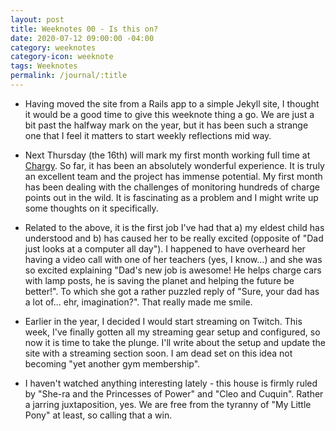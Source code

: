 ```yaml
---
layout: post
title: Weeknotes 00 - Is this on?
date: 2020-07-12 09:00:00 -04:00
category: weeknotes
category-icon: weeknote
tags: Weeknotes
permalink: /journal/:title
---
```

* Having moved the site from a Rails app to a simple Jekyll site, I thought it
  would be a good time to give this weeknote thing a go. We are just a bit past
the halfway mark on the year, but it has been such a strange one that I feel it
matters to start weekly reflections mid way.

* Next Thursday (the 16th) will mark my first month working full time at
  [Chargy]. So far, it has been an absolutely wonderful experience. It is truly
an excellent team and the project has immense potential. My first month has been dealing
with the challenges of monitoring hundreds of charge points out in the wild. It
is fascinating as a problem and I might write up some thoughts on it
specifically.

* Related to the above, it is the first job I've had that a) my eldest child has
  understood and b) has caused her to be really excited (opposite of "Dad just
looks at a computer all day").
I happened to have overheard her having a video call with one
of her teachers (yes, I know...) and she was so excited explaining "Dad's new
job is awesome! He helps charge cars with lamp posts, he is saving the planet
and helping the future be better!". To which she got a rather puzzled reply of
"Sure, your dad has a lot of... ehr, imagination?". That really made me smile.

* Earlier in the year, I decided I would start streaming on Twitch. This week, I've finally
gotten all my streaming gear setup and configured, so now it is time to take the plunge.
I'll write about the setup and update the site with a streaming section soon. I
am dead set on this idea not becoming "yet another gym membership".

* I haven't watched anything interesting lately - this house is firmly ruled by
  "She-ra and the Princesses of Power" and "Cleo and Cuquin". Rather a jarring
juxtaposition, yes. We are free from the tyranny of "My Little Pony" at least,
so calling that a win.

[Chargy]:https://char.gy
